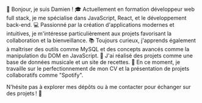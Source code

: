 👋 Bonjour, je suis Damien !
🎓 Actuellement en formation développeur web full stack, je me spécialise dans JavaScript, React, et le développement back-end.
💻 Passionné par la création d'applications modernes et intuitives, je m'intéresse particulièrement aux projets favorisant la collaboration et la bienveillance.
📚 Toujours curieux, j'apprends également à maîtriser des outils comme MySQL et des concepts avancés comme la manipulation du DOM en JavaScript.
🎵 J'ai réalisé des projets comme une base de données musicale et un site de recettes.
🌱 En ce moment, je travaille sur le perfectionnement de mon CV et la présentation de projets collaboratifs comme "Spotify".

N'hésite pas à explorer mes dépôts ou à me contacter pour échanger sur des projets ! 🚀
